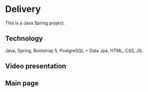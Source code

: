 # Delivery
This is a Java Spring project. 

## Technology
Java, Spring, Bootstrap 5, PostgreSQL + Data Jpa, HTML, CSS, JS.

## Video presentation


## Main page


